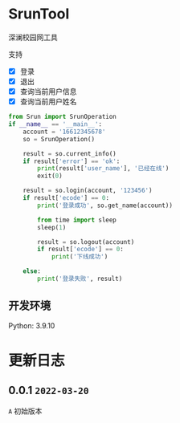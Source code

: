 # SrunTool

深澜校园网工具

支持
- [x] 登录
- [x] 退出
- [x] 查询当前用户信息
- [x] 查询当前用户姓名

```python
from Srun import SrunOperation
if __name__ == '__main__':
    account = '16612345678'
    so = SrunOperation()

    result = so.current_info()
    if result['error'] == 'ok':
        print(result['user_name'], '已经在线')
        exit(0)

    result = so.login(account, '123456')
    if result['ecode'] == 0:
        print('登录成功', so.get_name(account))

        from time import sleep
        sleep(1)

        result = so.logout(account)
        if result['ecode'] == 0:
            print('下线成功')

    else:
        print('登录失败', result)
```

## 开发环境

Python: 3.9.10

# 更新日志

## 0.0.1 `2022-03-20`

`A` 初始版本